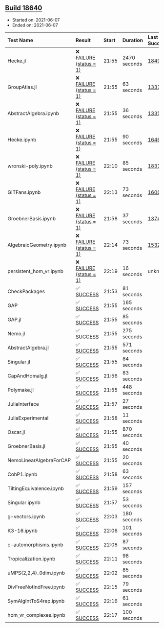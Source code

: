 ## [Build 18640](https://oscarci.mathematik.uni-kl.de/job/oscar/18640/)

* Started on: 2021-06-07
* Ended on: 2021-06-07

| Test Name    | Result | Start | Duration | Last Success | First Failure |
|:-------------|:-------|:------|:---------|:-------------|:--------------|
| Hecke.jl | ❌ [FAILURE (status = 1)](https://oscarci.mathematik.uni-kl.de/job/oscar/18640/artifact/logs/build-18640/Hecke.jl.log) | 21:55 | 2470 seconds | [18490](https://oscarci.mathematik.uni-kl.de/job/oscar/18490/) | [18491](https://oscarci.mathematik.uni-kl.de/job/oscar/18491/) |
| GroupAtlas.jl | ❌ [FAILURE (status = 1)](https://oscarci.mathematik.uni-kl.de/job/oscar/18640/artifact/logs/build-18640/GroupAtlas.jl.log) | 21:55 | 63 seconds | [13311](https://oscarci.mathematik.uni-kl.de/job/oscar/13311/) | [13312](https://oscarci.mathematik.uni-kl.de/job/oscar/13312/) |
| AbstractAlgebra.ipynb | ❌ [FAILURE (status = 1)](https://oscarci.mathematik.uni-kl.de/job/oscar/18640/artifact/logs/build-18640/AbstractAlgebra.ipynb.log) | 21:55 | 36 seconds | [13355](https://oscarci.mathematik.uni-kl.de/job/oscar/13355/) | [13356](https://oscarci.mathematik.uni-kl.de/job/oscar/13356/) |
| Hecke.ipynb | ❌ [FAILURE (status = 1)](https://oscarci.mathematik.uni-kl.de/job/oscar/18640/artifact/logs/build-18640/Hecke.ipynb.log) | 21:55 | 90 seconds | [16463](https://oscarci.mathematik.uni-kl.de/job/oscar/16463/) | [16464](https://oscarci.mathematik.uni-kl.de/job/oscar/16464/) |
| wronski-poly.ipynb | ❌ [FAILURE (status = 1)](https://oscarci.mathematik.uni-kl.de/job/oscar/18640/artifact/logs/build-18640/wronski-poly.ipynb.log) | 22:10 | 85 seconds | [18314](https://oscarci.mathematik.uni-kl.de/job/oscar/18314/) | [18315](https://oscarci.mathematik.uni-kl.de/job/oscar/18315/) |
| GITFans.ipynb | ❌ [FAILURE (status = 1)](https://oscarci.mathematik.uni-kl.de/job/oscar/18640/artifact/logs/build-18640/GITFans.ipynb.log) | 22:13 | 73 seconds | [16068](https://oscarci.mathematik.uni-kl.de/job/oscar/16068/) | [16069](https://oscarci.mathematik.uni-kl.de/job/oscar/16069/) |
| GroebnerBasis.ipynb | ❌ [FAILURE (status = 1)](https://oscarci.mathematik.uni-kl.de/job/oscar/18640/artifact/logs/build-18640/GroebnerBasis.ipynb.log) | 21:58 | 37 seconds | [13748](https://oscarci.mathematik.uni-kl.de/job/oscar/13748/) | [13749](https://oscarci.mathematik.uni-kl.de/job/oscar/13749/) |
| AlgebraicGeometry.ipynb | ❌ [FAILURE (status = 1)](https://oscarci.mathematik.uni-kl.de/job/oscar/18640/artifact/logs/build-18640/AlgebraicGeometry.ipynb.log) | 22:14 | 73 seconds | [15322](https://oscarci.mathematik.uni-kl.de/job/oscar/15322/) | [15323](https://oscarci.mathematik.uni-kl.de/job/oscar/15323/) |
| persistent_hom_vr.ipynb | ❌ [FAILURE (status = 1)](https://oscarci.mathematik.uni-kl.de/job/oscar/18640/artifact/logs/build-18640/persistent_hom_vr.ipynb.log) | 22:19 | 16 seconds | unknown | unknown |
| CheckPackages | ✅ [SUCCESS](https://oscarci.mathematik.uni-kl.de/job/oscar/18640/artifact/logs/build-18640/CheckPackages.log) | 21:53 | 81 seconds |  |  |
| GAP | ✅ [SUCCESS](https://oscarci.mathematik.uni-kl.de/job/oscar/18640/artifact/logs/build-18640/GAP.log) | 21:55 | 165 seconds |  |  |
| GAP.jl | ✅ [SUCCESS](https://oscarci.mathematik.uni-kl.de/job/oscar/18640/artifact/logs/build-18640/GAP.jl.log) | 21:55 | 85 seconds |  |  |
| Nemo.jl | ✅ [SUCCESS](https://oscarci.mathematik.uni-kl.de/job/oscar/18640/artifact/logs/build-18640/Nemo.jl.log) | 21:55 | 275 seconds |  |  |
| AbstractAlgebra.jl | ✅ [SUCCESS](https://oscarci.mathematik.uni-kl.de/job/oscar/18640/artifact/logs/build-18640/AbstractAlgebra.jl.log) | 21:55 | 571 seconds |  |  |
| Singular.jl | ✅ [SUCCESS](https://oscarci.mathematik.uni-kl.de/job/oscar/18640/artifact/logs/build-18640/Singular.jl.log) | 21:55 | 84 seconds |  |  |
| CapAndHomalg.jl | ✅ [SUCCESS](https://oscarci.mathematik.uni-kl.de/job/oscar/18640/artifact/logs/build-18640/CapAndHomalg.jl.log) | 21:56 | 83 seconds |  |  |
| Polymake.jl | ✅ [SUCCESS](https://oscarci.mathematik.uni-kl.de/job/oscar/18640/artifact/logs/build-18640/Polymake.jl.log) | 21:55 | 448 seconds |  |  |
| JuliaInterface | ✅ [SUCCESS](https://oscarci.mathematik.uni-kl.de/job/oscar/18640/artifact/logs/build-18640/JuliaInterface.log) | 21:57 | 27 seconds |  |  |
| JuliaExperimental | ✅ [SUCCESS](https://oscarci.mathematik.uni-kl.de/job/oscar/18640/artifact/logs/build-18640/JuliaExperimental.log) | 21:58 | 11 seconds |  |  |
| Oscar.jl | ✅ [SUCCESS](https://oscarci.mathematik.uni-kl.de/job/oscar/18640/artifact/logs/build-18640/Oscar.jl.log) | 21:55 | 870 seconds |  |  |
| GroebnerBasis.jl | ✅ [SUCCESS](https://oscarci.mathematik.uni-kl.de/job/oscar/18640/artifact/logs/build-18640/GroebnerBasis.jl.log) | 21:55 | 40 seconds |  |  |
| NemoLinearAlgebraForCAP | ✅ [SUCCESS](https://oscarci.mathematik.uni-kl.de/job/oscar/18640/artifact/logs/build-18640/NemoLinearAlgebraForCAP.log) | 21:55 | 20 seconds |  |  |
| CohP1.ipynb | ✅ [SUCCESS](https://oscarci.mathematik.uni-kl.de/job/oscar/18640/artifact/logs/build-18640/CohP1.ipynb.log) | 21:58 | 63 seconds |  |  |
| TiltingEquivalence.ipynb | ✅ [SUCCESS](https://oscarci.mathematik.uni-kl.de/job/oscar/18640/artifact/logs/build-18640/TiltingEquivalence.ipynb.log) | 21:59 | 157 seconds |  |  |
| Singular.ipynb | ✅ [SUCCESS](https://oscarci.mathematik.uni-kl.de/job/oscar/18640/artifact/logs/build-18640/Singular.ipynb.log) | 21:57 | 53 seconds |  |  |
| g-vectors.ipynb | ✅ [SUCCESS](https://oscarci.mathematik.uni-kl.de/job/oscar/18640/artifact/logs/build-18640/g-vectors.ipynb.log) | 22:03 | 180 seconds |  |  |
| K3-16.ipynb | ✅ [SUCCESS](https://oscarci.mathematik.uni-kl.de/job/oscar/18640/artifact/logs/build-18640/K3-16.ipynb.log) | 22:06 | 101 seconds |  |  |
| c-automorphisms.ipynb | ✅ [SUCCESS](https://oscarci.mathematik.uni-kl.de/job/oscar/18640/artifact/logs/build-18640/c-automorphisms.ipynb.log) | 22:08 | 87 seconds |  |  |
| Tropicalization.ipynb | ✅ [SUCCESS](https://oscarci.mathematik.uni-kl.de/job/oscar/18640/artifact/logs/build-18640/Tropicalization.ipynb.log) | 22:11 | 98 seconds |  |  |
| uMPS(2,2,4)_0dim.ipynb | ✅ [SUCCESS](https://oscarci.mathematik.uni-kl.de/job/oscar/18640/artifact/logs/build-18640/uMPS-2-2-4-_0dim.ipynb.log) | 22:02 | 85 seconds |  |  |
| DivFreeNotIndFree.ipynb | ✅ [SUCCESS](https://oscarci.mathematik.uni-kl.de/job/oscar/18640/artifact/logs/build-18640/DivFreeNotIndFree.ipynb.log) | 22:15 | 79 seconds |  |  |
| SymAlgIntToS4rep.ipynb | ✅ [SUCCESS](https://oscarci.mathematik.uni-kl.de/job/oscar/18640/artifact/logs/build-18640/SymAlgIntToS4rep.ipynb.log) | 22:16 | 61 seconds |  |  |
| hom_vr_complexes.ipynb | ✅ [SUCCESS](https://oscarci.mathematik.uni-kl.de/job/oscar/18640/artifact/logs/build-18640/hom_vr_complexes.ipynb.log) | 22:17 | 100 seconds |  |  |

